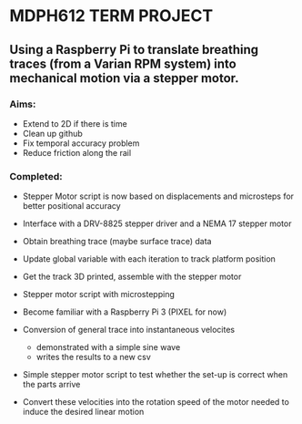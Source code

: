 MDPH612 TERM PROJECT
====================

## Using a Raspberry Pi to translate breathing traces (from a Varian RPM system) into mechanical motion via a stepper motor.

### Aims:
- Extend to 2D if there is time
- Clean up github
- Fix temporal accuracy problem
- Reduce friction along the rail

### Completed:
- Stepper Motor script is now based on displacements and microsteps for better positional accuracy
- Interface with a DRV-8825 stepper driver and a NEMA 17 stepper motor
- Obtain breathing trace (maybe surface trace) data
- Update global variable with each iteration to track platform position
- Get the track 3D printed, assemble with the stepper motor
- Stepper motor script with microstepping
- Become familiar with a Raspberry Pi 3 (PIXEL for now)

- Conversion of general trace into instantaneous velocites
	- demonstrated with a simple sine wave
	- writes the results to a new csv
- Simple stepper motor script to test whether the set-up is correct when the parts arrive
- Convert these velocities into the rotation speed of the motor needed to induce the desired linear motion